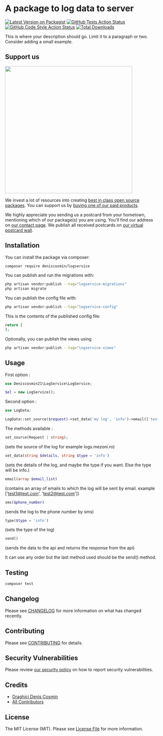 # A package to log data to server

[![Latest Version on Packagist](https://img.shields.io/packagist/v/deniscosmin/logservice.svg?style=flat-square)](https://packagist.org/packages/deniscosmin/logservice)
[![GitHub Tests Action Status](https://img.shields.io/github/actions/workflow/status/deniscosmin/logservice/run-tests.yml?branch=main&label=tests&style=flat-square)](https://github.com/deniscosmin/logservice/actions?query=workflow%3Arun-tests+branch%3Amain)
[![GitHub Code Style Action Status](https://img.shields.io/github/actions/workflow/status/deniscosmin/logservice/fix-php-code-style-issues.yml?branch=main&label=code%20style&style=flat-square)](https://github.com/deniscosmin/logservice/actions?query=workflow%3A"Fix+PHP+code+style+issues"+branch%3Amain)
[![Total Downloads](https://img.shields.io/packagist/dt/deniscosmin/logservice.svg?style=flat-square)](https://packagist.org/packages/deniscosmin/logservice)

This is where your description should go. Limit it to a paragraph or two. Consider adding a small example.

## Support us

[<img src="https://github-ads.s3.eu-central-1.amazonaws.com/LogService.jpg?t=1" width="419px" />](https://spatie.be/github-ad-click/LogService)

We invest a lot of resources into creating [best in class open source packages](https://spatie.be/open-source). You can support us by [buying one of our paid products](https://spatie.be/open-source/support-us).

We highly appreciate you sending us a postcard from your hometown, mentioning which of our package(s) you are using. You'll find our address on [our contact page](https://spatie.be/about-us). We publish all received postcards on [our virtual postcard wall](https://spatie.be/open-source/postcards).

## Installation

You can install the package via composer:

```bash
composer require deniscosmin/logservice
```

You can publish and run the migrations with:

```bash
php artisan vendor:publish --tag="logservice-migrations"
php artisan migrate
```

You can publish the config file with:

```bash
php artisan vendor:publish --tag="logservice-config"
```

This is the contents of the published config file:

```php
return [
];
```

Optionally, you can publish the views using

```bash
php artisan vendor:publish --tag="logservice-views"
```

## Usage
First option : 
```php
use Deniscosmin21\LogService\LogService;

$el = new LogService();
```
Second option : 
```php
use LogData;

LogData::set_source($request)->set_data('my log', 'info')->email(['test@gmail.com', 'test2@gmail.com'])->phone('07....')->send();
```
The methods available :
```php
set_source(Request | string);
```
(sets the source of the log for example logs.mezoni.ro)

```php
set_data(string $details, string $type = 'info')
```
(sets the details of the log, and maybe the type if you want. Else the type will be info.)

```php
email(array $email_list)
```
(contains an array of emails to which the log will be sent by email. example ['test1@test.com', 'test2@test.com'])

```php
sms($phone_number)
```
(sends the log to the phone number by sms)

```php
type($type = 'info')
```
(sets the type of the log)

```php
send()
```
(sends the data to the api and returns the response from the api)

It can use any order but the last method used should be the send() method.
## Testing

```bash
composer test
```

## Changelog

Please see [CHANGELOG](CHANGELOG.md) for more information on what has changed recently.

## Contributing

Please see [CONTRIBUTING](CONTRIBUTING.md) for details.

## Security Vulnerabilities

Please review [our security policy](../../security/policy) on how to report security vulnerabilities.

## Credits

- [Draghici Denis Cosmin](https://github.com/DenisCosmin)
- [All Contributors](../../contributors)

## License

The MIT License (MIT). Please see [License File](LICENSE.md) for more information.

